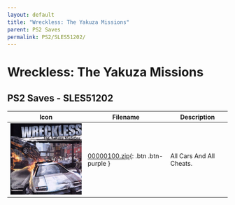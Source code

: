 ```yaml
---
layout: default
title: "Wreckless: The Yakuza Missions"
parent: PS2 Saves
permalink: PS2/SLES51202/
---
```

# Wreckless: The Yakuza Missions

## PS2 Saves - SLES51202

| Icon | Filename | Description |
|------|----------|-------------|
| ![Wreckless: The Yakuza Missions](icon0.png) | [00000100.zip](00000100.zip){: .btn .btn-purple } | All Cars And All Cheats. |
